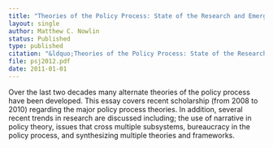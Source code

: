```yaml
---
title: "Theories of the Policy Process: State of the Research and Emerging Trends"
layout: single
author: Matthew C. Nowlin
status: Published
type: published
citation: "&ldquo;Theories of the Policy Process: State of the Research and Emerging Trends</em>&rdquo; <em>The Policy Studies Journal</em> 39, S1:41-60."
file: psj2012.pdf
date: 2011-01-01
---
```

Over the last two decades many alternate theories of the policy process have been developed. This essay covers recent scholarship (from 2008 to 2010) regarding the major policy process theories. In addition, several recent trends in research are discussed including; the use of narrative in policy theory, issues that cross multiple subsystems, bureaucracy in the policy process, and synthesizing multiple theories and frameworks.
